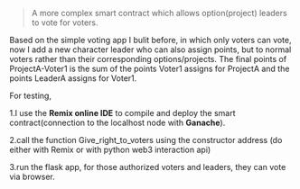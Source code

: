 >A more complex smart contract which allows option(project) leaders to vote for voters.

Based on the simple voting app I bulit before, in which only voters can vote, now I add a new character leader who can also assign points, but to normal voters rather than their corresponding options/projects. The final points of ProjectA-Voter1 is the sum of the points Voter1 assigns for ProjectA and the points LeaderA assigns for Voter1.

For testing, 

1.I use the **Remix online IDE** to compile and deploy the smart contract(connection to the localhost node with **Ganache**).

2.call the function Give_right_to_voters using the constructor address (do either with Remix or with python web3 interaction api) 
  
3.run the flask app, for those authorized voters and leaders, they can vote via browser.



